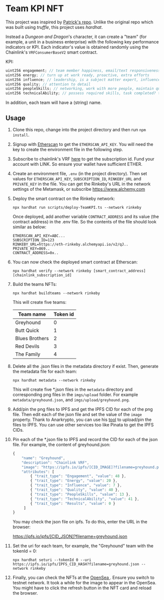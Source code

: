 # Team KPI NFT

This project was inspired by [Patrick's repo](https://github.com/PatrickAlphaC/dungeons-and-dragons-nft).
Unlike the original repo which was built using _truffle_, this project uses _hardhat_.

Instead a _Dungeon and Dragon_'s character, it can create a "team" (for example, a unit in a business enterprise) with the following key performance indicators or KPI. Each indicator's value is obtained randomly using the Chainlink's `VRFConsumerBaseV2` smart contract.

KPI:

```js
uint256 engagement; // team member happiness, email/text responsiveness, external interaction
uint256 energy; // turn up at work ready, proactive, extra efforts
uint256 influence; // leadership, is a subject matter expert, influence peers, respectful
uint256 quality; // attention to detail
uint256 peopleSkills; // networking, work with more people, maintain quality deliverables
uint256 technicalAbility; // possess required skills, task completed? task complexity?
```

In addition, each team will have a (string) name.

## Usage

1. Clone this repo, change into the project directory and then run `npm install`.
2. Signup with [Etherscan](https://etherscan.io/) to get the `ETHERSCAN_API_KEY`. You will need the key to create the environment file in the following step.
3. Subscribe to chainlink's VRF [here](https://vrf.chain.link/) to get the subscription id. Fund your account with LINK. So ensure your wallet have sufficient ETHER.
4. Create an environment file, `.env` (in the project directory). Then set values for `ETHERSCAN_API_KEY`, `SUBSCRIPTION_ID`, `RINKEBY_URL` and `PRIVATE_KEY` in the file. You can get the Rinkeby's URL in the network settings of the Metamask, or subscribe https://www.alchemy.com
5. Deploy the smart contract on the Rinkeby network:

   `npx hardhat run scripts/deploy-TeamKPI.ts --network rinkeby`

   Once deployed, add another variable `CONTRACT_ADDRESS` and its value (the contract address) in the .env file. So the contents of the file should look similar as below:

   ```
   ETHERSCAN_API_KEY=ABC...
   SUBSCRIPTION_ID=123
   RINKEBY_URL=https://eth-rinkeby.alchemyapi.io/v2/qJ..
   PRIVATE_KEY=869..
   CONTRACT_ADDRESS=0x..
   ```

6. You can now check the deployed smart contract at Etherscan:

   ```
   npx hardhat verify --network rinkeby [smart_contract_address] [chainlink_subscription_id]
   ```

7. Build the teams NFTs:

   `npx hardhat buildteams --network rinkeby`

   This will create five teams:

   | Team name      | Token id |
   | -------------- | -------- |
   | Greyhound      | 0        |
   | Butt Quick     | 1        |
   | Blues Brothers | 2        |
   | Red Devils     | 3        |
   | The Family     | 4        |

8. Delete all the .json files in the metadata directory if exist. Then, generate the metadata file for each team:

   ```
   npx hardhat metadata --network rinkeby
   ```

   This will create five \*.json files in the `metadata` directory and corresponding png files in the `imgs/upload` folder. For example `metadata/greyhound.json`, and `imgs/upload/greyhound.png`.

9. Add/pin the png files to IPFS and get the IPFS CID for each of the png file. Then edit each of the json file and set the value of the `image` property. Thank to Anarkrypto, you can use his [tool](https://anarkrypto.github.io/upload-files-to-ipfs-from-browser-panel/public/) to upload/pin the files to IPFS. You can use other services too like Pinata to get the IPFS CIDs.
10. Pin each of the \*.json file to IPFS and record the CID for each of the json file. For example, the content of greyhound.json:

    ```javascript
    {
        "name": "Greyhound",
        "description": "Chainlink VRF",
        "image": "https://ipfs.io/ipfs/[CID_IMAGE]?filename=greyhound.png",
        "attributes": [
            { "trait_type": "Engagement", "value": 48 },
            { "trait_type": "Energy", "value": 20 },
            { "trait_type": "Influence", "value": 7 },
            { "trait_type": "Quality", "value": 40 },
            { "trait_type": "PeopleSkills", "value": 13 },
            { "trait_type": "TechnicalAbility", "value": 41 },
            { "trait_type": "Results", "value": 0 }
         ]
    }
    ```

    You may check the json file on ipfs. To do this, enter the URL in the browser:

    https://ipfs.io/ipfs/[CID_JSON]?filename=greyhound.json

11. Set the uri for each team, for example, the "Greyhound" team with the tokenId = 0:

    ```
    npx hardhat seturi --tokenId 0 --uri https://ipfs.io/ipfs/IPFS_CID_HASH?filename=greyhound.json --network rinkeby
    ```

12. Finally, you can check the NFTs at the [ OpenSea ](https://opensea.io/). Ensure you switch to testnet network. It took a while for the image to appear in the OpenSea. You might have to click the refresh button in the NFT card and reload the browser.
